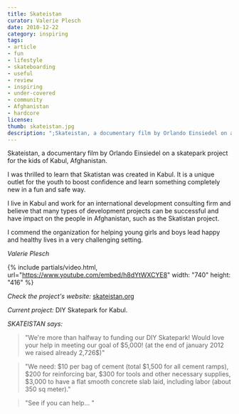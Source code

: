 ```yaml
---
title: Skateistan
curator: Valerie Plesch
date: 2010-12-22
category: inspiring
tags:
- article
- fun
- lifestyle
- skateboarding
- useful
- review
- inspiring
- under-covered
- community
- Afghanistan
- hardcore
license:
thumb: skateistan.jpg
description: ";Skateistan, a documentary film by Orlando Einsiedel on a skatepark project for the kids of Kabul, Afghanistan. I was thrilled to learn that Skatistan was created in Kabul. It is a unique outlet for the youth to boost confidence and learn something completely new in a fun and safe way."
---
```

Skateistan, a documentary film by Orlando Einsiedel on a skatepark project for the kids of Kabul, Afghanistan.

I was thrilled to learn that Skatistan was created in Kabul. It is a unique outlet for the youth to boost confidence and learn something completely new in a fun and safe way.

I live in Kabul and work for an international development consulting firm and believe that many types of development projects can be successful and have impact on the people in Afghanistan, such as the Skatistan project.

I commend the organization for helping young girls and boys lead happy and healthy lives in a very challenging setting.

_Valerie Plesch_

{% include partials/video.html, url="https://www.youtube.com/embed/h8dYtWXCYE8" width: "740" height: "416" %}

_Check the project's website:_ <a href="https://skateistan.org"> skateistan.org</a>

_Current project:_ DIY Skatepark for Kabul.

_SKATEISTAN says:_

<blockquote>"We're more than halfway to funding our DIY Skatepark! Would love your help in meeting our goal of $5,000! (at the end of january 2012 we raised already 2,726$)"</blockquote>

<blockquote>"We need: $10 per bag of cement (total $1,500 for all cement ramps), $200 for reinforcing bar, $300 for tools and other necessary supplies, $3,000 to have a flat smooth concrete slab laid, including labor (about 350 sq meter)."</blockquote>

<blockquote>"See if you can help...</a> "</blockquote>
